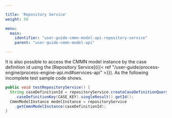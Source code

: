 ```yaml
---

title: 'Repository Service'
weight: 50

menu:
  main:
    identifier: "user-guide-cmmn-model-api-repository-service"
    parent: "user-guide-cmmn-model-api"

---
```



It is also possible to access the CMMN model instance by the case definition id using the [Repository Service]({{< ref "/user-guide/process-engine/process-engine-api.md#services-api" >}}). As the following incomplete test sample code shows.

```java
public void testRepositoryService() {
  String caseDefinitionId = repositoryService.createCaseDefinitionQuery()
    .caseDefinitionKey(CASE_KEY).singleResult().getId();
  CmmnModelInstance modelInstance = repositoryService
    .getCmmnModelInstance(caseDefinitionId);
}
```

